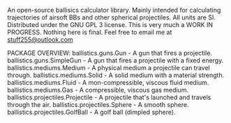 An open-source ballisics calculator library. Mainly intended for calculating trajectories of airsoft BBs and other spherical projectiles. All units are SI. Distributed under the GNU GPL 3 license. This is very much a WORK IN PROGRESS. Nothing here is final. Feel free to email me at stuff255@outlook.com 

PACKAGE OVERVIEW:
ballistics.guns.Gun - A gun that fires a projectile.
ballistics.guns.SimpleGun - A gun that fires a projectile with a fixed energy.
ballistics.mediums.Medium - A physical medium a projectile can travel through.
ballistics.mediums.Solid - A solid medium with a material strength.
ballistics.mediums.Fluid - A mon-compressible, viscous fluid medium.
ballistics.mediums.Gas - A compressible, viscous gas medium.
ballistics.projectiles.Projectile - A projectile that's launched and travels through the air.
ballistics.projectiles.Sphere - A smooth sphere.
ballistics.projectiles.GolfBall - A golf ball (dimpled sphere).
